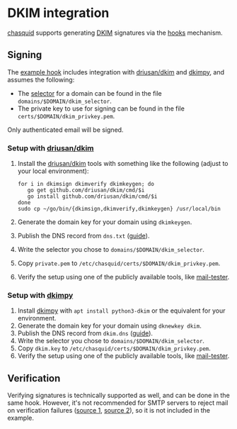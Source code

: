 
# DKIM integration

[chasquid] supports generating [DKIM] signatures via the [hooks](hooks.md)
mechanism.


## Signing

The [example hook] includes integration with [driusan/dkim] and [dkimpy], and
assumes the following:

- The [selector](https://tools.ietf.org/html/rfc6376#section-3.1) for a domain
  can be found in the file `domains/$DOMAIN/dkim_selector`.
- The private key to use for signing can be found in the file
  `certs/$DOMAIN/dkim_privkey.pem`.

Only authenticated email will be signed.


### Setup with [driusan/dkim]

1. Install the [driusan/dkim] tools with something like the following (adjust
   to your local environment):

     ```
     for i in dkimsign dkimverify dkimkeygen; do
     	go get github.com/driusan/dkim/cmd/$i
     	go install github.com/driusan/dkim/cmd/$i
     done
     sudo cp ~/go/bin/{dkimsign,dkimverify,dkimkeygen} /usr/local/bin
     ```

1. Generate the domain key for your domain using `dkimkeygen`.
1. Publish the DNS record from `dns.txt`
   ([guide](https://support.dnsimple.com/articles/dkim-record/)).
1. Write the selector you chose to `domains/$DOMAIN/dkim_selector`.
1. Copy `private.pem` to `/etc/chasquid/certs/$DOMAIN/dkim_privkey.pem`.
1. Verify the setup using one of the publicly available tools, like
   [mail-tester](https://www.mail-tester.com/spf-dkim-check).


### Setup with [dkimpy]

1. Install [dkimpy] with `apt install python3-dkim` or the equivalent for your
   environment.
1. Generate the domain key for your domain using `dknewkey dkim`.
1. Publish the DNS record from `dkim.dns`
   ([guide](https://support.dnsimple.com/articles/dkim-record/)).
1. Write the selector you chose to `domains/$DOMAIN/dkim_selector`.
1. Copy `dkim.key` to `/etc/chasquid/certs/$DOMAIN/dkim_privkey.pem`.
1. Verify the setup using one of the publicly available tools, like
   [mail-tester](https://www.mail-tester.com/spf-dkim-check).


## Verification

Verifying signatures is technically supported as well, and can be done in the
same hook. However, it's not recommended for SMTP servers to reject mail on
verification failures
([source 1](https://tools.ietf.org/html/rfc6376#section-6.3),
[source 2](https://tools.ietf.org/html/rfc7601#section-2.7.1)), so it is not
included in the example.


[chasquid]: https://blitiri.com.ar/p/chasquid
[DKIM]: https://en.wikipedia.org/wiki/DomainKeys_Identified_Mail
[example hook]: https://blitiri.com.ar/git/r/chasquid/b/next/t/etc/chasquid/hooks/f=post-data.html
[driusan/dkim]: https://github.com/driusan/dkim
[dkimpy]: https://launchpad.net/dkimpy/
